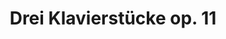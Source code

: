 ---
ee_id: '52'
site: '1'
type: '2'
url: 2009-003-dreiklavierstucke-op-11
title: Drei Klavierstücke op. 11
year: '2009'
display_year: '2009'
medium: 3 Youtube videos
dims: ''
pitch: "​Schoenberg’s op11 as played by cats."
ps: |-
  ​Drei Klavierstuke is a recreation of <b>Arnold Schoenberg’s 1909 op. 11 Drei Klavierstücke</b> (aka Three Piano Pieces) made by editing together videos of cats playing pianos downloaded from Youtube. Schoenberg’s Op11 is often considered the first piece of “atonal” music, or music to completely break from traditional western harmony which means it’s not written in a “key”. Below you will find the three videos (one for each piano piece), a technical description &amp; the score. This project fuses a few different things I have been interested in lately, mainly “cats”, copy &amp; paste net junk, and youtube’s tendency in the past few years to host videos that are as good and many times similar to my favorite video artworks. I think all this is somehow related. I’m talking about <a title="" href="http://www.infinitecat.com/">The Infinite Cat Project</a>, <a title="" href="http://catsinsinks.com/">Cats in Sinks</a>, <a title="" href="http://www.youtube.com/watch?v=z3v8BMNdDvo">Cat in Fan</a>, <a title="" href="http://www.youtube.com/watch?v=muLIPWjks_M">Ninja cat comes closer while not moving!</a>, <a title="" href="http://www.youtube.com/watch?v=l_yHG0cTK8Q">Smart Cat Open Door</a>, <a title="" href="http://www.youtube.com/watch?v=yCq7EncEbDw">Fat Cat VS Small Box</a>, <a title="" href="http://www.youtube.com/watch?v=REQRHdMRimw">Pussy versus Printer</a>, Edison’s <a title="" href="http://www.youtube.com/watch?v=6qre61opE_g">The Boxing Cats (Prof. Welton’s)</a>, <a title="" href="http://www.youtube.com/watch?v=JaHTt3V0Uiw">It’s been a long day</a>, <a title="" href="http://www.youtube.com/watch?v=nu0bhcCEJ8E&amp;feature=channel_page">Panta improvising on the piano featuring my cat</a> (my personal favorite cat video), the <a title="" href="http://www.youtube.com/watch?v=dMWl_5NujBw">Ultimate Canon Rock</a>, <a title="" href="http://vimeo.com/2998698">Sopranos every profanity</a>, <a title="" href="http://www.youtube.com/watch?v=hnLweMNQoiE">The Big Lebowski – Every Single Fucking Dude</a>, <a title="" href="http://www.youtube.com/watch?v=vZA74JMfLys">Marclay’s “hello” supercut</a>, <a title="" href="http://oliverlaric.com/5050.htm">50 50s</a>, <a title="" href="http://www.youtube.com/watch?v=CDswHqO0Jhk">Check out my new stereo – Extreme Bass!</a> (also see Goldstein’s “A Glass of Milk” <a title="" href="http://www.contemporaryartdaily.com/2009/05/jack-goldstein-at-daniel-buchholz/">here</a>), <a title="" href="http://www.youtube.com/watch?v=u1VEY7ndKCs">Watching the Paint Dry</a> (also see Burt Barr’s Watching The Paint Dry series <a title="" href="http://ps1.org/exhibitions/view/120">here</a>), even <a title="" href="http://www.youtube.com/watch?v=Pdn6wrM1Hqw">Andy Eating a Hamburger</a>, &amp; <a title="" href="http://www.youtube.com/watch?v=jBYGzDjkuoI">Infinite Warhol</a> (you might have noticed we are back 2 the beginning of this list). <b>Tech</b> So, I probably made this video the most backwards and bone headed way possible, but I am a hacker in the traditional definition of someone who glues together ugly code and not a programmer. For this project I used some programs to help me save time in finding the right cats. Anyway, first I downloaded every video of a cat playing piano I could find on Youtube. I ended up with about 170 videos. Then I extracted the audio from each, pasted these files end to end, and then pasted this huge file onto the end of an audio file of Glenn Gould playing op11. I loaded this file into <a title="" href="http://www.comparisonics.com/">Comparisonics</a>. Comparisonics, a strange free program I found while surfing one night, allows users to highlight a section of audio, and responds by finding “similar” sounding areas in rest of the audio file. Using Comparisioncs I went through every “note” (sometimes I also did clusters of notes) in the Gould, then selected my favorite “similar” section Comparisonics suggested and wrote it in the score. After going though the 1000’s of “notes”, the completed scores were turned into a video by some perl scripts I wrote. See the “Gould Pro” code below. For those out there in Internet land wondering how close cats could actually come to Gould playing Schoenberg, <a href="http://www.coryarcangel.com/downloads/op11_comparison_web.mp3">check this mp3</a>, I have placed my cats in the left channel and Gould in the right channel. Listen with headphones. It’s not so far off I think.

   Score The file format is: youtube filehash – comma – sample number at 44100 samples per second where the in point of video is – comma – sample number at 44100 samples per second of the clip length. In this <a href="http://www.coryarcangel.com/downloads/op11_score_linenumbers-web.pdf">pdf here</a> I have provided the key as to which youtube files line up with what notes in Schoenberg. The Schoenberg score has line numbers written below its notes which correspond to the line numbers from the 3 score txt files below.
  <ul>
      <li><a href="http://www.coryarcangel.com/downloads/ggscore_op11_I_web.txt">Score for op11 – I</a></li>
      <li><a href="http://www.coryarcangel.com/downloads/ggscore_op11_II_web.txt">Score for op11 – II</a></li>
      <li><a href="http://www.coryarcangel.com/downloads/ggscore_op11_III_web.txt">Score for op11 – III</a></li>
  </ul>

   Thanks Special thanks to the following youtube files: <a title="" href="http://www.youtube.com/watch?v=-8-S1dwcvzw">-8-S1dwcvzw</a>, <a title="" href="http://www.youtube.com/watch?v=73XYgU86aww">73XYgU86aww</a>, <a title="" href="http://www.youtube.com/watch?v=H9tIWwFPAcg">H9tIWwFPAcg</a>, <a title="" href="http://www.youtube.com/watch?v=TOSs-GYcGgk">TOSs-GYcGgk</a>, <a title="" href="http://www.youtube.com/watch?v=eDN_xKLhfXc">eDN_xKLhfXc</a>, <a title="" href="http://www.youtube.com/watch?v=ryyvfjMHRGg">ryyvfjMHRGg</a>, <a title="" href="http://www.youtube.com/watch?v=-BYKoAydfKk">-BYKoAydfKk</a>, <a title="" href="http://www.youtube.com/watch?v=78V3nblykiU">78V3nblykiU</a>, <a title="" href="http://www.youtube.com/watch?v=HEhoLwc15M4">HEhoLwc15M4</a>, <a title="" href="http://www.youtube.com/watch?v=TcEm8x6zLvA">TcEm8×6zLvA</a>, <a title="" href="http://www.youtube.com/watch?v=eDSZgOZmEoo">eDSZgOZmEoo</a>, <a title="" href="http://www.youtube.com/watch?v=s9i_GqMIY30">s9i_GqMIY30</a>, <a title="" href="http://www.youtube.com/watch?v=-QIVEkY0CuY">-QIVEkY0CuY</a>, <a title="" href="http://www.youtube.com/watch?v=7G4z8UQItSQ">7G4z8UQItSQ</a>, <a title="" href="http://www.youtube.com/watch?v=HK4XAXLUics">HK4XAXLUics</a>, <a title="" href="http://www.youtube.com/watch?v=TcsBghT2cNQ">TcsBghT2cNQ</a>, <a title="" href="http://www.youtube.com/watch?v=emP5sRCVwSI">emP5sRCVwSI</a>, <a title="" href="http://www.youtube.com/watch?v=sWlcyPuWM9Y">sWlcyPuWM9Y</a>, <a title="" href="http://www.youtube.com/watch?v=-VFmqcB9UYQ">-VFmqcB9UYQ</a>, <a title="" href="http://www.youtube.com/watch?v=8OTADd1THKU">8OTADd1THKU</a>, <a title="" href="http://www.youtube.com/watch?v=HM-1VzJUejw">HM-1VzJUejw</a>, <a title="" href="http://www.youtube.com/watch?v=ThOetAkUWRw">ThOetAkUWRw</a>, <a title="" href="http://www.youtube.com/watch?v=f7aZjVsl_jQ">f7aZjVsl_jQ</a>, <a title="" href="http://www.youtube.com/watch?v=scwRUGgv9Jw">scwRUGgv9Jw</a>, <a title="" href="http://www.youtube.com/watch?v=-gzV983BqNE">-gzV983BqNE</a>, <a title="" href="http://www.youtube.com/watch?v=8wG4gGW8pAs">8wG4gGW8pAs</a>, <a title="" href="http://www.youtube.com/watch?v=HRTd6cPiM1A">HRTd6cPiM1A</a>, <a title="" href="http://www.youtube.com/watch?v=TvuAzIUnGtg">TvuAzIUnGtg</a>, <a title="" href="http://www.youtube.com/watch?v=fLOYZpQoSCo">fLOYZpQoSCo</a>, <a title="" href="http://www.youtube.com/watch?v=t4VNx9R8eEM">t4VNx9R8eEM</a>, <a title="" href="http://www.youtube.com/watch?v=-lafzKEMpuM">-lafzKEMpuM</a>, <a title="" href="http://www.youtube.com/watch?v=8yQTF3EUKuo">8yQTF3EUKuo</a>, <a title="" href="http://www.youtube.com/watch?v=Hdqhprr03bY">Hdqhprr03bY</a>, <a title="" href="http://www.youtube.com/watch?v=UDtidPbpWG4">UDtidPbpWG4</a>, <a title="" href="http://www.youtube.com/watch?v=g8PWYsOoZy8">g8PWYsOoZy8</a>, <a title="" href="http://www.youtube.com/watch?v=tLo9TZKW85I">tLo9TZKW85I</a>, <a title="" href="http://www.youtube.com/watch?v=000dCcclXpE">000dCcclXpE</a>, <a title="" href="http://www.youtube.com/watch?v=95wb8pW9EaY">95wb8pW9EaY</a>, <a title="" href="http://www.youtube.com/watch?v=HwmtFQoGrfk">HwmtFQoGrfk</a>, <a title="" href="http://www.youtube.com/watch?v=V2GkSR-Tc4E">V2GkSR-Tc4E</a>, <a title="" href="http://www.youtube.com/watch?v=gc-YZi33myA">gc-YZi33myA</a>, <a title="" href="http://www.youtube.com/watch?v=tR3XUKgOHVY">tR3XUKgOHVY</a>, <a title="" href="http://www.youtube.com/watch?v=0G2dd2nNixE">0G2dd2nNixE</a>, <a title="" href="http://www.youtube.com/watch?v=98bTekFgKGY">98bTekFgKGY</a>, <a title="" href="http://www.youtube.com/watch?v=Js-1svTlMHI">Js-1svTlMHI</a>, <a title="" href="http://www.youtube.com/watch?v=WWkE2i-6ekI">WWkE2i-6ekI</a>, <a title="" href="http://www.youtube.com/watch?v=gnbmN8js708">gnbmN8js708</a>, <a title="" href="http://www.youtube.com/watch?v=tYn9OHKlwoo">tYn9OHKlwoo</a>, <a title="" href="http://www.youtube.com/watch?v=0ywiSuCDiOM">0ywiSuCDiOM</a>, <a title="" href="http://www.youtube.com/watch?v=9ATv4DSkKZs">9ATv4DSkKZs</a>, <a title="" href="http://www.youtube.com/watch?v=JsQds6T-JUo">JsQds6T-JUo</a>, <a title="" href="http://www.youtube.com/watch?v=WfsMaen6QBI">WfsMaen6QBI</a>, <a title="" href="http://www.youtube.com/watch?v=hnng9ni-ws8">hnng9ni-ws8</a>, <a title="" href="http://www.youtube.com/watch?v=tvkuiJ_5e_Y">tvkuiJ_5e_Y</a>, <a title="" href="http://www.youtube.com/watch?v=1RJnwbCR9l4">1RJnwbCR9l4</a>, <a title="" href="http://www.youtube.com/watch?v=9FMvf9lyiBA">9FMvf9lyiBA</a>, <a title="" href="http://www.youtube.com/watch?v=LWBDFG09XoA">LWBDFG09XoA</a>, <a title="" href="http://www.youtube.com/watch?v=XSiSzn3OchU">XSiSzn3OchU</a>, <a title="" href="http://www.youtube.com/watch?v=iRfT0WfnWIU">iRfT0WfnWIU</a>, <a title="" href="http://www.youtube.com/watch?v=uCPVEuFdq1I">uCPVEuFdq1I</a>, <a title="" href="http://www.youtube.com/watch?v=1XFKIZfdXVQ">1XFKIZfdXVQ</a>, <a title="" href="http://www.youtube.com/watch?v=9PrHZAhTrro">9PrHZAhTrro</a>, <a title="" href="http://www.youtube.com/watch?v=LqBpEnlAcZo">LqBpEnlAcZo</a>, <a title="" href="http://www.youtube.com/watch?v=XyuXvWouDEk">XyuXvWouDEk</a>, <a title="" href="http://www.youtube.com/watch?v=jg6rfcRzQGQ">jg6rfcRzQGQ</a>, <a title="" href="http://www.youtube.com/watch?v=uQc8SeJ3z9c">uQc8SeJ3z9c</a>, <a title="" href="http://www.youtube.com/watch?v=1YK7DCQOqz8">1YK7DCQOqz8</a>, <a title="" href="http://www.youtube.com/watch?v=9T6zVQzmSsI">9T6zVQzmSsI</a>, <a title="" href="http://www.youtube.com/watch?v=M9SwMFWECMs">M9SwMFWECMs</a>, <a title="" href="http://www.youtube.com/watch?v=Y1cAO08EYLg">Y1cAO08EYLg</a>, <a title="" href="http://www.youtube.com/watch?v=kL0m3NhVlWY">kL0m3NhVlWY</a>, <a title="" href="http://www.youtube.com/watch?v=vAQVJEu6fNc">vAQVJEu6fNc</a>, <a title="" href="http://www.youtube.com/watch?v=1n8vybiPn0I">1n8vybiPn0I</a>, <a title="" href="http://www.youtube.com/watch?v=A8yvYC0HthM">A8yvYC0HthM</a>, <a title="" href="http://www.youtube.com/watch?v=M_SaeCYglqQ">M_SaeCYglqQ</a>, <a title="" href="http://www.youtube.com/watch?v=YLWd_eXQ29E">YLWd_eXQ29E</a>, <a title="" href="http://www.youtube.com/watch?v=kPyj1JG3QHw">kPyj1JG3QHw</a>, <a title="" href="http://www.youtube.com/watch?v=vCJpTR-ugyM">vCJpTR-ugyM</a>, <a title="" href="http://www.youtube.com/watch?v=2COuDGUX-cU">2COuDGUX-cU</a>, <a title="" href="http://www.youtube.com/watch?v=BKtdYzHyx6M">BKtdYzHyx6M</a>, <a title="" href="http://www.youtube.com/watch?v=NFtO2fFdSRY">NFtO2fFdSRY</a>, <a title="" href="http://www.youtube.com/watch?v=YW7U8B0qRXg">YW7U8B0qRXg</a>, <a title="" href="http://www.youtube.com/watch?v=kj2TDKU2aAg">kj2TDKU2aAg</a>, <a title="" href="http://www.youtube.com/watch?v=vuO0xYdyMO4">vuO0xYdyMO4</a>, <a title="" href="http://www.youtube.com/watch?v=2DcHBjQaSOQ">2DcHBjQaSOQ</a>, <a title="" href="http://www.youtube.com/watch?v=Bf9Xi4iqeL0">Bf9Xi4iqeL0</a>, <a title="" href="http://www.youtube.com/watch?v=OO-6kwBy_s0">OO-6kwBy_s0</a>, <a title="" href="http://www.youtube.com/watch?v=YpVKn9TnM10">YpVKn9TnM10</a>, <a title="" href="http://www.youtube.com/watch?v=lYgITLbVwC4">lYgITLbVwC4</a>, <a title="" href="http://www.youtube.com/watch?v=wK8GE4ZZQiA">wK8GE4ZZQiA</a>, <a title="" href="http://www.youtube.com/watch?v=2QfzC3pgV0Q">2QfzC3pgV0Q</a>, <a title="" href="http://www.youtube.com/watch?v=BgF56KQ8ldU">BgF56KQ8ldU</a>, <a title="" href="http://www.youtube.com/watch?v=Oaz8Qo2OHVY">Oaz8Qo2OHVY</a>, <a title="" href="http://www.youtube.com/watch?v=Z86Fx--Qgwc">Z86Fx–Qgwc</a>, <a title="" href="http://www.youtube.com/watch?v=mmTQcmpfI-k">mmTQcmpfI-k</a>, <a title="" href="http://www.youtube.com/watch?v=wNt1Or0fQC4">wNt1Or0fQC4</a>, <a title="" href="http://www.youtube.com/watch?v=2VgGVxcALoc">2VgGVxcALoc</a>, <a title="" href="http://www.youtube.com/watch?v=DBCpRUQxAwU">DBCpRUQxAwU</a>, <a title="" href="http://www.youtube.com/watch?v=OgmXR7k__WU">OgmXR7k__WU</a>, <a title="" href="http://www.youtube.com/watch?v=Z9BTkX00HeY">Z9BTkX00HeY</a>, <a title="" href="http://www.youtube.com/watch?v=mtxlyXRGWvw">mtxlyXRGWvw</a>, <a title="" href="http://www.youtube.com/watch?v=xnqb6XPDGA8">xnqb6XPDGA8</a>, <a title="" href="http://www.youtube.com/watch?v=32F3ycxNIuk">32F3ycxNIuk</a>, <a title="" href="http://www.youtube.com/watch?v=DOebEX8PukU">DOebEX8PukU</a>, <a title="" href="http://www.youtube.com/watch?v=P87zxptEo0Q">P87zxptEo0Q</a>, <a title="" href="http://www.youtube.com/watch?v=ZeMxIH2Ozeg">ZeMxIH2Ozeg</a>, <a title="" href="http://www.youtube.com/watch?v=n01P1v7WEz0">n01P1v7WEz0</a>, <a title="" href="http://www.youtube.com/watch?v=xqxr5TYIqgQ">xqxr5TYIqgQ</a>, <a title="" href="http://www.youtube.com/watch?v=3r8NTt7RYzQ">3r8NTt7RYzQ</a>, <a title="" href="http://www.youtube.com/watch?v=Di7TOsj_H0g">Di7TOsj_H0g</a>, <a title="" href="http://www.youtube.com/watch?v=PlME0VQDRuo">PlME0VQDRuo</a>, <a title="" href="http://www.youtube.com/watch?v=Zg6yqtq3FVE">Zg6yqtq3FVE</a>, <a title="" href="http://www.youtube.com/watch?v=neZNdOnf7RY">neZNdOnf7RY</a>, <a title="" href="http://www.youtube.com/watch?v=xvsv6R4b_bE">xvsv6R4b_bE</a>, <a title="" href="http://www.youtube.com/watch?v=45YA4KefHVM">45YA4KefHVM</a>, <a title="" href="http://www.youtube.com/watch?v=DwX_Wih97WA">DwX_Wih97WA</a>, <a title="" href="http://www.youtube.com/watch?v=PrsFZT_1NAk">PrsFZT_1NAk</a>, <a title="" href="http://www.youtube.com/watch?v=ZqTnGQit7nA">ZqTnGQit7nA</a>, <a title="" href="http://www.youtube.com/watch?v=ngy0PCtNd0k">ngy0PCtNd0k</a>, <a title="" href="http://www.youtube.com/watch?v=yb2NiCv3Xd0">yb2NiCv3Xd0</a>, <a title="" href="http://www.youtube.com/watch?v=5JoIPH7BRLA">5JoIPH7BRLA</a>, <a title="" href="http://www.youtube.com/watch?v=E3UGUAF8pjA">E3UGUAF8pjA</a>, <a title="" href="http://www.youtube.com/watch?v=Q8VmKyVY-Pc">Q8VmKyVY-Pc</a>, <a title="" href="http://www.youtube.com/watch?v=_2XLyEANzCM">_2XLyEANzCM</a>, <a title="" href="http://www.youtube.com/watch?v=nmqXM51Ey9M">nmqXM51Ey9M</a>, <a title="" href="http://www.youtube.com/watch?v=yqpNlbhxsvM">yqpNlbhxsvM</a>, <a title="" href="http://www.youtube.com/watch?v=5KWaA34gWiA">5KWaA34gWiA</a>, <a title="" href="http://www.youtube.com/watch?v=EhD4IwX7uSg">EhD4IwX7uSg</a>, <a title="" href="http://www.youtube.com/watch?v=QM0hNBftUDs">QM0hNBftUDs</a>, <a title="" href="http://www.youtube.com/watch?v=a5M515QZMYM">a5M515QZMYM</a>, <a title="" href="http://www.youtube.com/watch?v=o4YhebTk0VM">o4YhebTk0VM</a>, <a title="" href="http://www.youtube.com/watch?v=yuMeEDfzz5k">yuMeEDfzz5k</a>, <a title="" href="http://www.youtube.com/watch?v=5hEu5aThNI8">5hEu5aThNI8</a>, <a title="" href="http://www.youtube.com/watch?v=Ehl1lpSxPnw">Ehl1lpSxPnw</a>, <a title="" href="http://www.youtube.com/watch?v=Qso9n2n2Ga8">Qso9n2n2Ga8</a>, <a title="" href="http://www.youtube.com/watch?v=aJEjduT2QZA">aJEjduT2QZA</a>, <a title="" href="http://www.youtube.com/watch?v=oXb9RmrThu4">oXb9RmrThu4</a>, <a title="" href="http://www.youtube.com/watch?v=z0q6HUWZdPc">z0q6HUWZdPc</a>, <a title="" href="http://www.youtube.com/watch?v=66FF3JN_9PE">66FF3JN_9PE</a>, <a title="" href="http://www.youtube.com/watch?v=EtN4Gom_ZPE">EtN4Gom_ZPE</a>, <a title="" href="http://www.youtube.com/watch?v=QvZIFUgd9iY">QvZIFUgd9iY</a>, <a title="" href="http://www.youtube.com/watch?v=aMKIpAl5lC0">aMKIpAl5lC0</a>, <a title="" href="http://www.youtube.com/watch?v=pi8dkqpTesY">pi8dkqpTesY</a>, <a title="" href="http://www.youtube.com/watch?v=zEG9RcVE6FE">zEG9RcVE6FE</a>, <a title="" href="http://www.youtube.com/watch?v=6DvE0i0B9-8">6DvE0i0B9-8</a>, <a title="" href="http://www.youtube.com/watch?v=F6--wZ7gQpQ">F6–wZ7gQpQ</a>, <a title="" href="http://www.youtube.com/watch?v=SF4JC5DdN3E">SF4JC5DdN3E</a>, <a title="" href="http://www.youtube.com/watch?v=ayvU-PrD0z4">ayvU-PrD0z4</a>, <a title="" href="http://www.youtube.com/watch?v=pvt5fpgYPeI">pvt5fpgYPeI</a>, <a title="" href="http://www.youtube.com/watch?v=zfc_69UHQNI">zfc_69UHQNI</a>, <a title="" href="http://www.youtube.com/watch?v=6Nca4KVzSDk">6Nca4KVzSDk</a>, <a title="" href="http://www.youtube.com/watch?v=F6ZxE63Hb1o">F6ZxE63Hb1o</a>, <a title="" href="http://www.youtube.com/watch?v=SL9FE0cWThQ">SL9FE0cWThQ</a>, <a title="" href="http://www.youtube.com/watch?v=b9sxmVlif1k">b9sxmVlif1k</a>, <a title="" href="http://www.youtube.com/watch?v=qP9PAF_7HAI">qP9PAF_7HAI</a>, <a title="" href="http://www.youtube.com/watch?v=6U7jxeV06Js">6U7jxeV06Js</a>, <a title="" href="http://www.youtube.com/watch?v=GGFJiNTFWEg">GGFJiNTFWEg</a>, <a title="" href="http://www.youtube.com/watch?v=S_7WXkmx1f8">S_7WXkmx1f8</a>, <a title="" href="http://www.youtube.com/watch?v=cEvjChxwIZw">cEvjChxwIZw</a>, <a title="" href="http://www.youtube.com/watch?v=qTovWzCak5M">qTovWzCak5M</a>, <a title="" href="http://www.youtube.com/watch?v=6cRnujTrUH4">6cRnujTrUH4</a>, <a title="" href="http://www.youtube.com/watch?v=GxI3tl85wbM">GxI3tl85wbM</a>, <a title="" href="http://www.youtube.com/watch?v=SpJUj626qCc">SpJUj626qCc</a>, <a title="" href="http://www.youtube.com/watch?v=cttKu6xQSzg">cttKu6xQSzg</a>, <a title="" href="http://www.youtube.com/watch?v=r-cmz6-MgHw">r-cmz6-MgHw</a>, <a title="" href="http://www.youtube.com/watch?v=6stIerPNNic">6stIerPNNic</a>, <a title="" href="http://www.youtube.com/watch?v=H8uVR8M8_D8">H8uVR8M8_D8</a>, <a title="" href="http://www.youtube.com/watch?v=TAfEj43gI5U">TAfEj43gI5U</a>, <a title="" href="http://www.youtube.com/watch?v=eAlhMoxHOpc">eAlhMoxHOpc</a>, <a title="" href="http://www.youtube.com/watch?v=r70-dpbP8z8">r70-dpbP8z8</a>
live_url: ''
related: ''
youtube: https://www.youtube.com/playlist?list=PLIVciZ6unaZSRQMwlT0jauk6H8l64G6oU
related_code: https://github.com/coryarcangel/Gould-Pro
imgs: drei-klavierstucke-2009-003-still-6-database-ih.jpg
subheading: ''
download: ''
add_credit: ''
commission: ''
layout: things-i-made
---
